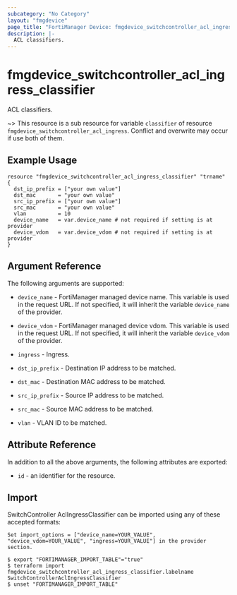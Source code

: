 ```yaml
---
subcategory: "No Category"
layout: "fmgdevice"
page_title: "FortiManager Device: fmgdevice_switchcontroller_acl_ingress_classifier"
description: |-
  ACL classifiers.
---
```


# fmgdevice_switchcontroller_acl_ingress_classifier
ACL classifiers.

~> This resource is a sub resource for variable `classifier` of resource `fmgdevice_switchcontroller_acl_ingress`. Conflict and overwrite may occur if use both of them.



## Example Usage

```hcl
resource "fmgdevice_switchcontroller_acl_ingress_classifier" "trname" {
  dst_ip_prefix = ["your own value"]
  dst_mac       = "your own value"
  src_ip_prefix = ["your own value"]
  src_mac       = "your own value"
  vlan          = 10
  device_name   = var.device_name # not required if setting is at provider
  device_vdom   = var.device_vdom # not required if setting is at provider
}
```

## Argument Reference


The following arguments are supported:

* `device_name` - FortiManager managed device name. This variable is used in the request URL. If not specified, it will inherit the variable `device_name` of the provider.
* `device_vdom` - FortiManager managed device vdom. This variable is used in the request URL. If not specified, it will inherit the variable `device_vdom` of the provider.
* `ingress` - Ingress.

* `dst_ip_prefix` - Destination IP address to be matched.
* `dst_mac` - Destination MAC address to be matched.
* `src_ip_prefix` - Source IP address to be matched.
* `src_mac` - Source MAC address to be matched.
* `vlan` - VLAN ID to be matched.


## Attribute Reference

In addition to all the above arguments, the following attributes are exported:
* `id` - an identifier for the resource.

## Import

SwitchController AclIngressClassifier can be imported using any of these accepted formats:
```
Set import_options = ["device_name=YOUR_VALUE", "device_vdom=YOUR_VALUE", "ingress=YOUR_VALUE"] in the provider section.

$ export "FORTIMANAGER_IMPORT_TABLE"="true"
$ terraform import fmgdevice_switchcontroller_acl_ingress_classifier.labelname SwitchControllerAclIngressClassifier
$ unset "FORTIMANAGER_IMPORT_TABLE"
```

